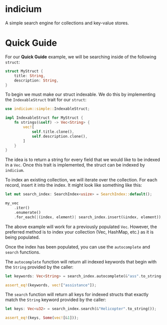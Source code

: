 # indicium

A simple search engine for collections and key-value stores.

# Quick Guide

For our **Quick Guide** example, we will be searching inside of the
following `struct`:

```rust
struct MyStruct {
    title: String,
    description: String,
}
```



To begin we must make our struct indexable. We do this by implementing the
`IndexableStruct` trait for our `struct`:

```rust
use indicium::simple::IndexableStruct;

impl IndexableStruct for MyStruct {
    fn strings(&self) -> Vec<String> {
        vec![
            self.title.clone(),
            self.description.clone(),
        ]
    }
}
```

The idea is to return a string for every field that we would like to be indexed
in a `Vec`. Once this trait is implemented, the struct can be indexed by
`indicium`.



To index an existing collection, we will iterate over the collection. For each
record, insert it into the index. It might look like something like this:

```rust
let mut search_index: SearchIndex<usize> = SearchIndex::default();

my_vec
    .iter()
    .enumerate()
    .for_each(|(index, element)| search_index.insert(&index, element));
```

The above example will work for a previously populated `Vec`. However, the
preferred method is to index your collection (Vec, HashMap, etc.) as it is being
populated.



Once the index has been populated, you can use the `autocomplete` and `search`
functions.

The `autocomplete` function will return all indexed keywords that begin with the
`String` provided by the caller:

```rust
let keywords: Vec<String> = search_index.autocomplete(&"ass".to_string());

assert_eq!(keywords, vec!["assistance"]);
```

The `search` function will return all keys for indexed structs that exactly
match the `String` keyword provided by the caller:

```rust
let keys: Vec<u32> = search_index.search(&"Helicopter".to_string());

assert_eq!(keys, Some(vec![&1]));
```
